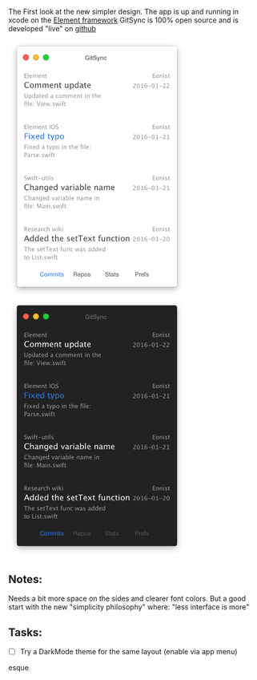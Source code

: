 The First look at the new simpler design<!--more-->. The app is up and running in xcode on the [Element framework](https://github.com/eonist/Element) GitSync is 100% open source and is developed "live" on  [github](https://github.com/eonist/GitSyncOSX) 

<img width="354" alt="img" src="https://raw.githubusercontent.com/stylekit/img/master/Screen Shot 2016-10-09 at 21.19.40.png"><img width="354" alt="img" src="https://raw.githubusercontent.com/stylekit/img/master/Screen Shot 2016-10-10 at 21.00.13.png">

## Notes:
Needs a bit more space on the sides and clearer font colors. But a good start with the new "simplicity philosophy" where: "less interface is more" 

## Tasks:
- [ ] Try a DarkMode theme for the same layout (enable via app menu)

esque